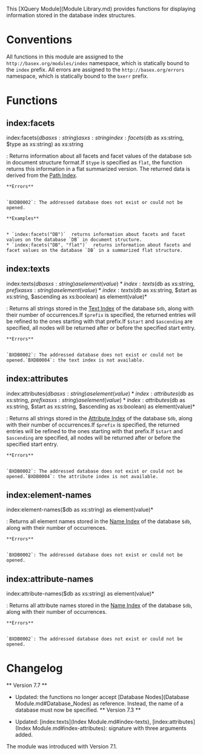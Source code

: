  


 
This [XQuery Module](Module Library.md) provides functions for displaying information stored in the database index structures. 

 
# Conventions

All functions in this module are assigned to the `http://basex.org/modules/index` namespace, which is statically bound to the `index` prefix. All errors are assigned to the `http://basex.org/errors` namespace, which is statically bound to the `bxerr` prefix. 

 
# Functions

## index:facets

index:facets($db as xs:string) as xs:string
index:facets($db as xs:string, $type as xs:string) as xs:string

:   Returns information about all facets and facet values of the database `$db` in document structure format.If `$type` is specified as `flat`, the function returns this information in a flat summarized version. The returned data is derived from the [Path Index](Indexes.md#Path_Index). 

    **Errors**


    `BXDB0002`: The addressed database does not exist or could not be opened. 

    **Examples**


    * `index:facets("DB")`  returns information about facets and facet values on the database `DB` in document structure. 
    * `index:facets("DB", "flat")`  returns information about facets and facet values on the database `DB` in a summarized flat structure. 


## index:texts

index:texts($db as xs:string) as element(value)*
index:texts($db as xs:string, $prefix as xs:string) as element(value)*
index:texts($db as xs:string, $start as xs:string, $ascending as xs:boolean) as element(value)*

:   Returns all strings stored in the [Text Index](Indexes.md#Text_Index) of the database `$db`, along with their number of occurrences.If `$prefix` is specified, the returned entries will be refined to the ones starting with that prefix.If `$start` and `$ascending` are specified, all nodes will be returned after or before the specified start entry. 

    **Errors**


    `BXDB0002`: The addressed database does not exist or could not be opened.`BXDB0004`: the text index is not available. 


## index:attributes

index:attributes($db as xs:string) as element(value)*
index:attributes($db as xs:string, $prefix as xs:string) as element(value)*
index:attributes($db as xs:string, $start as xs:string, $ascending as xs:boolean) as element(value)*

:   Returns all strings stored in the [Attribute Index](Indexes.md#Attribute_Index) of the database `$db`, along with their number of occurrences.If `$prefix` is specified, the returned entries will be refined to the ones starting with that prefix.If `$start` and `$ascending` are specified, all nodes will be returned after or before the specified start entry. 

    **Errors**


    `BXDB0002`: The addressed database does not exist or could not be opened.`BXDB0004`: the attribute index is not available. 


## index:element-names

index:element-names($db as xs:string) as element(value)*

:   Returns all element names stored in the [Name Index](Indexes.md#Name_Index) of the database `$db`, along with their number of occurrences. 

    **Errors**


    `BXDB0002`: The addressed database does not exist or could not be opened. 


## index:attribute-names

index:attribute-names($db as xs:string) as element(value)*

:   Returns all attribute names stored in the [Name Index](Indexes.md#Name_Index) of the database `$db`, along with their number of occurrences. 

    **Errors**


    `BXDB0002`: The addressed database does not exist or could not be opened. 

 
# Changelog
** Version 7.7 **

 * Updated: the functions no longer accept [Database Nodes](Database Module.md#Database_Nodes) as reference. Instead, the name of a database must now be specified. 
** Version 7.3 **

 * Updated: [index:texts](Index Module.md#index-texts), [index:attributes](Index Module.md#index-attributes): signature with three arguments added. 

The module was introduced with Version 7.1. 

